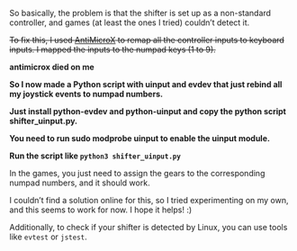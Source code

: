 So basically, the problem is that the shifter is set up as a non-standard controller, and games (at least the ones I tried) couldn’t detect it.

~~To fix this, I used [AntiMicroX](https://github.com/AntiMicroX/antimicrox) to remap all the controller inputs to keyboard inputs. I mapped the inputs to the numpad keys (1 to 9).~~

**antimicrox died on me**

**So I now made a Python script with uinput and evdev that just rebind all my joystick events to numpad numbers.**

**Just install python-evdev and python-uinput and copy the python script shifter_uinput.py.**


**You need to run sudo modprobe uinput to enable the uinput module.**

**Run the script like `python3 shifter_uinput.py`**

In the games, you just need to assign the gears to the corresponding numpad numbers, and it should work.

I couldn’t find a solution online for this, so I tried experimenting on my own, and this seems to work for now. I hope it helps! :)

Additionally, to check if your shifter is detected by Linux, you can use tools like `evtest` or `jstest`.
